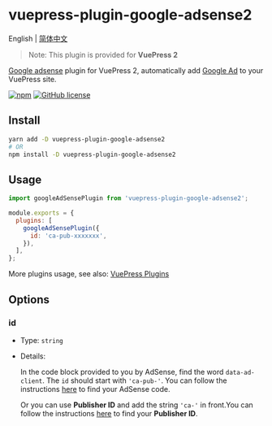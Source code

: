 # vuepress-plugin-google-adsense2

English | [简体中文](README-zh_CN.md)

> Note: This plugin is provided for **VuePress 2**

[Google adsense](https://www.google.com/adsense) plugin for VuePress 2, automatically add [Google Ad](<(https://support.google.com/adsense/answer/9261306)>) to your VuePress site.

[![npm](https://img.shields.io/npm/v/vuepress-plugin-google-adsense2.svg)](https://www.npmjs.com/package/vuepress-plugin-google-adsense2) [![GitHub license](https://img.shields.io/github/license/John60676/vuepress-plugin-google-adsense2.svg)](https://github.com/John60676/vuepress-plugin-google-adsense2/blob/master/LICENSE)

## Install

```sh
yarn add -D vuepress-plugin-google-adsense2
# OR
npm install -D vuepress-plugin-google-adsense2
```

## Usage

```js
import googleAdSensePlugin from 'vuepress-plugin-google-adsense2';

module.exports = {
  plugins: [
    googleAdSensePlugin({
      id: 'ca-pub-xxxxxxx',
    }),
  ],
};
```

More plugins usage, see also: [VuePress Plugins](https://vuepress2.netlify.app/reference/plugin-api.html#plugins)

## Options

### id

- Type: `string`

- Details:

  In the code block provided to you by AdSense, find the word `data-ad-client`. The `id` should start with `'ca-pub-'`. You can follow the instructions [here](https://support.google.com/adsense/answer/7584263?hl=en) to find your AdSense code.

  Or you can use **Publisher ID** and add the string `'ca-'` in front.You can follow the instructions [here](https://support.google.com/adsense/answer/105516?hl=en) to find your **Publisher ID**.
